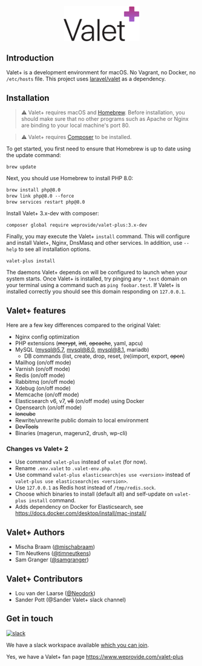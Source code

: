 <p align="center"><img width="200" src="images/logo.png"></p>

## Introduction

Valet+ is a development environment for macOS. No Vagrant, no Docker, no `/etc/hosts` file. This project uses 
[laravel/valet](https://github.com/laravel/valet) as a dependency.


## Installation

> :warning: Valet+ requires macOS and [Homebrew](https://brew.sh/). Before installation, you should make sure that no 
> other programs such as Apache or Nginx are binding to your local machine's port 80.

> :warning: Valet+ requires [Composer](https://getcomposer.org/) to be installed. 

To get started, you first need to ensure that Homebrew is up to date using the update command:
```shell
brew update
```

Next, you should use Homebrew to install PHP 8.0:
```shell
brew install php@8.0
brew link php@8.0 --force
brew services restart php@8.0
```

Install Valet+ 3.x-dev with composer:
```shell
composer global require weprovide/valet-plus:3.x-dev
```

Finally, you may execute the Valet+ `install` command. This will configure and install Valet+, Nginx, DnsMasq and other
services. In addition, use `--help` to see all installation options. 
```shell
valet-plus install
```

The daemons Valet+ depends on will be configured to launch when your system starts. Once Valet+ is installed, try pinging
any `*.test` domain on your terminal using a command such as `ping foobar.test`. If Valet+ is installed correctly you 
should see this domain responding on `127.0.0.1`.



## Valet+ features

Here are a few key differences compared to the original Valet:

- Nginx config optimization
- PHP extensions (~~mcrypt~~, ~~intl~~, ~~opcache~~, yaml, apcu)
- MySQL (mysql@5.7, mysql@8.0, mysql@8.1, mariadb)
  - DB commands (list, create, drop, reset, (re)import, export, ~~open~~)
- Mailhog (on/off mode)
- Varnish (on/off mode)
- Redis (on/off mode)
- Rabbitmq (on/off mode)
- Xdebug (on/off mode)
- Memcache (on/off mode)
- Elasticsearch v6, v7, ~~v8~~ (on/off mode) using Docker 
- Opensearch (on/off mode)
- ~~Ioncube~~
- Rewrite/unrewrite public domain to local environment
- ~~DevTools~~
- Binaries (magerun, magerun2, drush, wp-cli)

### Changes vs Valet+ 2

- Use command `valet-plus` instead of `valet` (for now).
- Rename `.env.valet` to `.valet-env.php`.
- Use command `valet-plus elasticsearch|es use <version>` instead of `valet-plus use elasticsearch|es <version>`.
- Use `127.0.0.1` as Redis host instead of `/tmp/redis.sock`.
- Choose which binaries to install (default all) and self-update on `valet-plus install` command.
- Adds dependency on Docker for Elasticsearch, see https://docs.docker.com/desktop/install/mac-install/



## Valet+ Authors

- Mischa Braam ([@mischabraam](https://github.com/mischabraam))
- Tim Neutkens ([@timneutkens](https://github.com/timneutkens))
- Sam Granger ([@samgranger](https://github.com/samgranger))

## Valet+ Contributors

- Lou van der Laarse ([@Neodork](https://github.com/Neodork))
- Sander Pott (@Sander Valet+ slack channel)



## Get in touch

[![slack](https://p9.zdassets.com/hc/theme_assets/138842/200037786/logo.png)](https://join.slack.com/t/valet-plus/shared_invite/enQtNDE2MjU2NzgyNjQwLWFiYWNjOWFhOWQ2ZDcyOTEyZTA2MzAzOWYyYzYwMTYzODVlMGE3ZDg3ZWQ1M2JmN2M0OGY3OGUwMDI3NDM1NDU)

We have a slack workspace available [which you can join](https://join.slack.com/t/valet-plus/shared_invite/enQtNDE2MjU2NzgyNjQwLWFiYWNjOWFhOWQ2ZDcyOTEyZTA2MzAzOWYyYzYwMTYzODVlMGE3ZDg3ZWQ1M2JmN2M0OGY3OGUwMDI3NDM1NDU).

Yes, we have a Valet+ fan page https://www.weprovide.com/valet-plus
